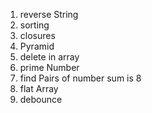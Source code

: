 1. reverse String
2. sorting
3. closures
4. Pyramid
6. delete in array
7. prime Number
8. find Pairs of number sum is 8
9. flat Array
10. debounce